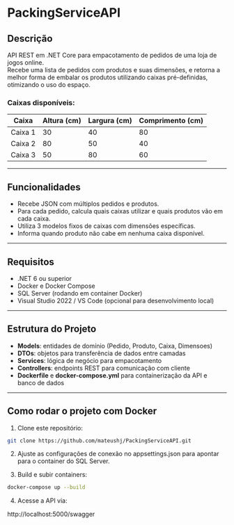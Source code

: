 # PackingServiceAPI

## Descrição

API REST em .NET Core para empacotamento de pedidos de uma loja de jogos online.  
Recebe uma lista de pedidos com produtos e suas dimensões, e retorna a melhor forma de embalar os produtos utilizando caixas pré-definidas, otimizando o uso do espaço.


### Caixas disponíveis:

| Caixa    | Altura (cm) | Largura (cm) | Comprimento (cm) |
|----------|-------------|--------------|------------------|
| Caixa 1  | 30          | 40           | 80               |
| Caixa 2  | 80          | 50           | 40               |
| Caixa 3  | 50          | 80           | 60               |

---

## Funcionalidades

- Recebe JSON com múltiplos pedidos e produtos.
- Para cada pedido, calcula quais caixas utilizar e quais produtos vão em cada caixa.
- Utiliza 3 modelos fixos de caixas com dimensões específicas.
- Informa quando produto não cabe em nenhuma caixa disponível.

---

## Requisitos

- .NET 6 ou superior
- Docker e Docker Compose
- SQL Server (rodando em container Docker)
- Visual Studio 2022 / VS Code (opcional para desenvolvimento local)

---

## Estrutura do Projeto

- **Models**: entidades de domínio (Pedido, Produto, Caixa, Dimensoes)
- **DTOs**: objetos para transferência de dados entre camadas
- **Services**: lógica de negócio para empacotamento
- **Controllers**: endpoints REST para comunicação com cliente
- **Dockerfile** e **docker-compose.yml** para containerização da API e banco de dados

---

## Como rodar o projeto com Docker

1. Clone este repositório:

```bash
git clone https://github.com/mateushj/PackingServiceAPI.git
```
2. Ajuste as configurações de conexão no appsettings.json para apontar para o container do SQL Server.

3. Build e subir containers:

```bash
docker-compose up --build

```
4. Acesse a API via:

http://localhost:5000/swagger